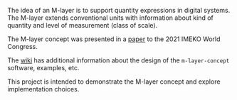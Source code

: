 The idea of an M-layer is to support quantity expressions in digital systems. The M-layer extends conventional units with information about kind of quantity and level of measurement (class of scale). 

The M-layer concept was presented in a [paper](http://dx.doi.org/10.1016/j.measen.2021.100102) to the 2021 IMEKO World Congress.

The [wiki](https://github.com/apmp-dxfg/m-layer-concept/wiki) has additional information about the design of the `m-layer-concept` software, examples, etc.

This project is intended to demonstrate the M-layer concept and explore implementation choices.
